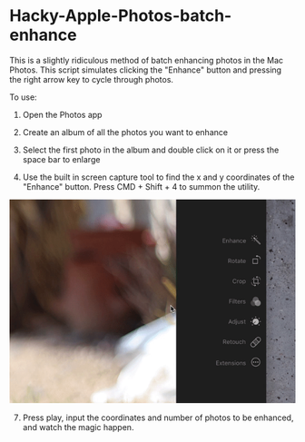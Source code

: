 # Hacky-Apple-Photos-batch-enhance
This is a slightly ridiculous method of batch enhancing photos in the Mac Photos. This script simulates clicking the "Enhance" button and pressing the right arrow key to cycle through photos.

To use:

1. Open the Photos app

2. Create an album of all the photos you want to enhance

3. Select the first photo in the album and double click on it or press the space bar to enlarge

4. Use the built in screen capture tool to find the x and y coordinates of the "Enhance" button. Press CMD + Shift + 4 to summon the utility.

![Alt text](https://github.com/invener/Hacky-Apple-Photos-batch-enhance/blob/master/finding%20coordinates.gif?raw=true)

7. Press play, input the coordinates and number of photos to be enhanced, and watch the magic happen.
